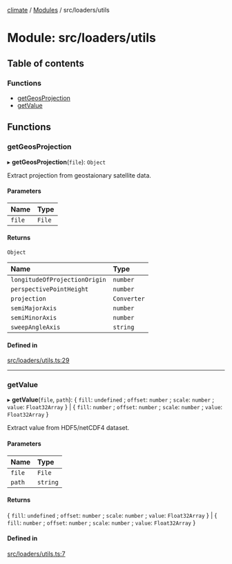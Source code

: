 [climate](../README.md) / [Modules](../modules.md) / src/loaders/utils

# Module: src/loaders/utils

## Table of contents

### Functions

- [getGeosProjection](src_loaders_utils.md#getgeosprojection)
- [getValue](src_loaders_utils.md#getvalue)

## Functions

### getGeosProjection

▸ **getGeosProjection**(`file`): `Object`

Extract projection from geostaionary satellite data.

#### Parameters

| Name | Type |
| :------ | :------ |
| `file` | `File` |

#### Returns

`Object`

| Name | Type |
| :------ | :------ |
| `longitudeOfProjectionOrigin` | `number` |
| `perspectivePointHeight` | `number` |
| `projection` | `Converter` |
| `semiMajorAxis` | `number` |
| `semiMinorAxis` | `number` |
| `sweepAngleAxis` | `string` |

#### Defined in

[src/loaders/utils.ts:29](https://github.com/dm33tri/climate/blob/a558f70/src/loaders/utils.ts#L29)

___

### getValue

▸ **getValue**(`file`, `path`): { `fill`: `undefined` ; `offset`: `number` ; `scale`: `number` ; `value`: `Float32Array`  } \| { `fill`: `number` ; `offset`: `number` ; `scale`: `number` ; `value`: `Float32Array`  }

Extract value from HDF5/netCDF4 dataset.

#### Parameters

| Name | Type |
| :------ | :------ |
| `file` | `File` |
| `path` | `string` |

#### Returns

{ `fill`: `undefined` ; `offset`: `number` ; `scale`: `number` ; `value`: `Float32Array`  } \| { `fill`: `number` ; `offset`: `number` ; `scale`: `number` ; `value`: `Float32Array`  }

#### Defined in

[src/loaders/utils.ts:7](https://github.com/dm33tri/climate/blob/a558f70/src/loaders/utils.ts#L7)
